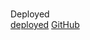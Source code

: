 # <platformer>
    
Deployed    
[deployed](https://matteothomas.github.io/platformer/)
[GitHub](http://github.com)
